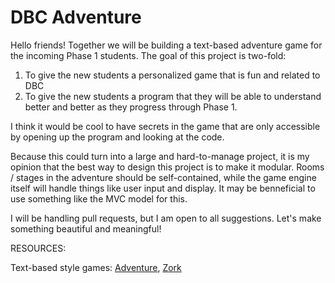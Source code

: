 # DBC Adventure

Hello friends! Together we will be building a text-based adventure game for the incoming Phase 1 students. The goal of this project is two-fold:

1. To give the new students a personalized game that is fun and related to DBC
2. To give the new students a program that they will be able to understand better and better as they progress through Phase 1.

I think it would be cool to have secrets in the game that are only accessible by opening up the program and looking at the code.

Because this could turn into a large and hard-to-manage project, it is my opinion that the best way to design this project is to make it modular. Rooms / stages in the adventure should be self-contained, while the game engine itself will handle things like user input and display. It may be benneficial to use something like the MVC model for this.

I will be handling pull requests, but I am open to all suggestions. Let's make something beautiful and meaningful!

RESOURCES:

Text-based style games: [Adventure](https://en.wikipedia.org/wiki/Colossal_Cave_Adventure), [Zork](https://en.wikipedia.org/wiki/Zork)
